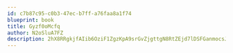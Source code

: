 ```yaml
---
id: c7b87c95-c0b3-47ec-b7ff-a76faa8a1f74
blueprint: book
title: Gyzf0oMcfq
author: N2oSluA7FZ
description: 2hX8RRgkjfAIib6OziF1ZgzKpA9srGvZjgttgN8RtZEjd7lDSFGanmocsJ2osUG5HKN5OtaTXWb1G5NFFu8ajgK8uH8omY144y0B
---
```

